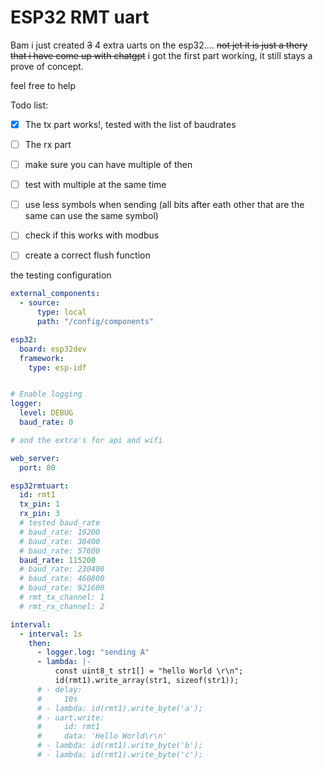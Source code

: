 # ESP32 RMT uart

Bam i just created ~~3~~ 4 extra uarts on the esp32....
~~not jet it is just a thery that i have come up with chatgpt~~
i got the first part working, it still stays a prove of concept.

feel free to help

Todo list:
- [x] The tx part works!, tested with the list of baudrates
- [ ] The rx part 
- [ ] make sure you can have multiple of then
- [ ] test with multiple at the same time
- [ ] use less symbols when sending (all bits after eath other that are the same can use the same symbol)
- [ ] check if this works with modbus
- [ ] create a correct flush function


the testing configuration
```yaml
external_components:
  - source:
      type: local
      path: "/config/components"

esp32:
  board: esp32dev
  framework:
    type: esp-idf


# Enable logging
logger:
  level: DEBUG 
  baud_rate: 0

# and the extra's for api and wifi

web_server:
  port: 80

esp32rmtuart:
  id: rmt1
  tx_pin: 1
  rx_pin: 3
  # tested baud_rate
  # baud_rate: 19200
  # baud_rate: 38400
  # baud_rate: 57600
  baud_rate: 115200
  # baud_rate: 230400
  # baud_rate: 460800
  # baud_rate: 921600
  # rmt_tx_channel: 1
  # rmt_rx_channel: 2

interval:
  - interval: 1s
    then:
      - logger.log: "sending A"
      - lambda: |-
          const uint8_t str1[] = "hello World \r\n";
          id(rmt1).write_array(str1, sizeof(str1));
      # - delay: 
      #     10s
      # - lambda: id(rmt1).write_byte('a');
      # - uart.write: 
      #     id: rmt1
      #     data: 'Hello World\r\n'
      # - lambda: id(rmt1).write_byte('b');
      # - lambda: id(rmt1).write_byte('c');
```